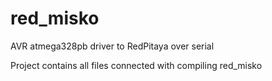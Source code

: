 # red_misko
AVR atmega328pb driver to RedPitaya over serial

Project contains all files connected with compiling red_misko
